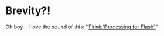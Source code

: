 <!--
  id: 218
  date: 2006-06-28T10:34:56
  modified: 2006-06-28T10:34:56
  slug: brevity
  type: post
  excerpt: <p>Oh boy&#8230; I love the sound of this: &#8220;Think &#8216;Processing for Flash&#8217;.&#8220;</p> 
  content: <p>Oh boy&#8230; I love the sound of this: &#8220;<a href="http://www.brvty.org/" target="_blank">Think &#8216;Processing for Flash&#8217;.</a>&#8220;</p> 
  categories: Processing,Actionscript
  tags: Processing
-->

# Brevity?!

<p>Oh boy&#8230; I love the sound of this: &#8220;<a href="http://www.brvty.org/" target="_blank">Think &#8216;Processing for Flash&#8217;.</a>&#8220;</p>

